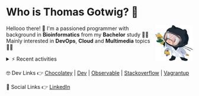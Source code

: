 # Who is Thomas Gotwig? 🤔

<img src="assets/octocat.webp" width="20%" align="right">

Hellooo there! 👋 I'm a passioned programmer with background in **Bioinformatics** from my **Bachelor** study 👨‍🎓 Mainly interested in **DevOps**, **Cloud** and **Multimedia** topics 🧑‍💻

<details>
  <summary>⚡️ Recent activities</summary>

  <!--RECENT_ACTIVITY:start-->
1. 📖 Created new wiki page [Section-Subsection](https://github.com/tgotwig/vidmerger/wiki/Section-Subsection) in [tgotwig/vidmerger](https://github.com/tgotwig/vidmerger)<br>
2. 📔 Created new repository [tgotwig/dotfiles](https://github.com/tgotwig/dotfiles)<br>
3. 💬 Commented on [#27](https://github.com/tgotwig/vidmerger/issues/27#issuecomment-2817331898) in [tgotwig/vidmerger](https://github.com/tgotwig/vidmerger)<br>
4. ✔️ Closed issue [#27](https://github.com/tgotwig/vidmerger/issues/27) in [tgotwig/vidmerger](https://github.com/tgotwig/vidmerger)<br>
5. 💬 Commented on [#12](https://github.com/tgotwig/vidmerger/issues/12#issuecomment-2817093727) in [tgotwig/vidmerger](https://github.com/tgotwig/vidmerger)<br>
6. ✔️ Closed issue [#12](https://github.com/tgotwig/vidmerger/issues/12) in [tgotwig/vidmerger](https://github.com/tgotwig/vidmerger)<br>
7. 💬 Commented on [#39](https://github.com/tgotwig/vidmerger/issues/39#issuecomment-2817093274) in [tgotwig/vidmerger](https://github.com/tgotwig/vidmerger)<br>
8. ✔️ Closed issue [#39](https://github.com/tgotwig/vidmerger/issues/39) in [tgotwig/vidmerger](https://github.com/tgotwig/vidmerger)<br>
9. ✔️ Closed issue [#44](https://github.com/tgotwig/vidmerger/issues/44) in [tgotwig/vidmerger](https://github.com/tgotwig/vidmerger)<br>
10. ✔️ Closed issue [#51](https://github.com/tgotwig/vidmerger/issues/51) in [tgotwig/vidmerger](https://github.com/tgotwig/vidmerger)<br>
11. 🎉 Merged PR [#7](https://github.com/tgotwig/homebrew-linux-vidmerger/pull/7) in [tgotwig/homebrew-linux-vidmerger](https://github.com/tgotwig/homebrew-linux-vidmerger)<br>
12. 🎉 Merged PR [#8](https://github.com/tgotwig/homebrew-vidmerger/pull/8) in [tgotwig/homebrew-vidmerger](https://github.com/tgotwig/homebrew-vidmerger)<br>
13. ✌️ Released [🎉 0.4.0](https://github.com/tgotwig/vidmerger/releases/tag/0.4.0) in [tgotwig/vidmerger](https://github.com/tgotwig/vidmerger)<br>
14. 💪 Opened PR [#7](https://github.com/tgotwig/homebrew-linux-vidmerger/pull/7) in [tgotwig/homebrew-linux-vidmerger](https://github.com/tgotwig/homebrew-linux-vidmerger)<br>
15. 💪 Opened PR [#8](https://github.com/tgotwig/homebrew-vidmerger/pull/8) in [tgotwig/homebrew-vidmerger](https://github.com/tgotwig/homebrew-vidmerger)<br>
16. 📖 Created new wiki page [Home](https://github.com/tgotwig/vidmerger/wiki/Home) in [tgotwig/vidmerger](https://github.com/tgotwig/vidmerger)<br>
17. 📖 Created new wiki page [🏡-Home](https://github.com/tgotwig/vidmerger/wiki/%F0%9F%8F%A1-Home) in [tgotwig/vidmerger](https://github.com/tgotwig/vidmerger)<br>
18. 🎉 Merged PR [#65](https://github.com/tgotwig/vidmerger/pull/65) in [tgotwig/vidmerger](https://github.com/tgotwig/vidmerger)<br>
19. 💬 Commented on [#44](https://github.com/tgotwig/vidmerger/issues/44#issuecomment-2816647157) in [tgotwig/vidmerger](https://github.com/tgotwig/vidmerger)<br>
20. ❗️ Opened issue [#66](https://github.com/tgotwig/vidmerger/issues/66) in [tgotwig/vidmerger](https://github.com/tgotwig/vidmerger)<br>
21. 🔴 Requested changes in [#65](https://github.com/tgotwig/vidmerger/pull/65#pullrequestreview-2779909282) in [tgotwig/vidmerger](https://github.com/tgotwig/vidmerger)<br>
22. 💬 Commented on [#65](https://github.com/tgotwig/vidmerger/pull/65#discussion_r2050863541) in [tgotwig/vidmerger](https://github.com/tgotwig/vidmerger)<br>
23. 💬 Commented on [#65](https://github.com/tgotwig/vidmerger/pull/65#discussion_r2050862114) in [tgotwig/vidmerger](https://github.com/tgotwig/vidmerger)<br>
24. 💬 Commented on [#53](https://github.com/tgotwig/vidmerger/issues/53#issuecomment-2815287485) in [tgotwig/vidmerger](https://github.com/tgotwig/vidmerger)<br>
25. 💬 Commented on [#36](https://github.com/tgotwig/vidmerger/pull/36#issuecomment-2804249335) in [tgotwig/vidmerger](https://github.com/tgotwig/vidmerger)<br>
26. ❌ Closed PR [#36](https://github.com/tgotwig/vidmerger/pull/36) in [tgotwig/vidmerger](https://github.com/tgotwig/vidmerger)<br>
<!--RECENT_ACTIVITY:end-->
</details>

🤓 Dev Links 👉 [Chocolatey](https://community.chocolatey.org/profiles/tgotwig) | [Dev](https://dev.to/tgotwig) | [Observable](https://observablehq.com/@tgotwig?tab=profile) | [Stackoverflow](https://stackoverflow.com/users/6244047/thomas-gotwig?tab=profile) | [Vagrantup](https://app.vagrantup.com/tomisia)

🍻 Social Links 👉 [LinkedIn](https://www.linkedin.com/in/tgotwig)

